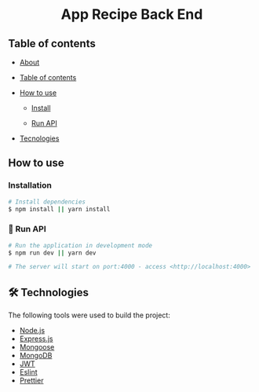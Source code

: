 <h1 align="center" id="app-tarefas">
   App Recipe Back End
</h1>

<h2 id="">Table of contents</h2>
<!--ts-->
   
- [About](#---vuttr)

- [Table of contents](#)

- [How to use](#How-to-use)

  - [Install](#instalação)

  - [Run API](#-rodando-a-api)

- [Tecnologies](#-tecnologias)
<!--te-->


<h2>How to use</h2>

<h3 id="instalacao">Installation</h3>

```bash
# Install dependencies
$ npm install || yarn install
```

<h3 id="rodando-api">🎲 Run API</h3>

```bash
# Run the application in development mode
$ npm run dev || yarn dev

# The server will start on port:4000 - access <http://localhost:4000>
```

<h2 id="tecnologias">🛠 Technologies</h2>

The following tools were used to build the project:

- [Node.js](https://nodejs.org/en/)
- [Express.js](https://expressjs.com/pt-br/)
- [Mongoose](https://mongoosejs.com/)
- [MongoDB](https://www.mongodb.com/pt-br)
- [JWT](https://jwt.io/)
- [Eslint](https://eslint.org/)
- [Prettier](https://prettier.io/)

